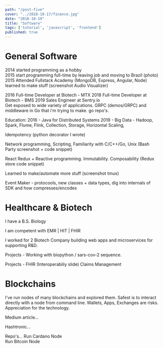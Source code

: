 ```yaml
---
path: "/post-five"
cover: "../2018-10-17/finance.jpg"
date: "2018-10-19"
title: "Software"
tags: ['tutorial', 'javascript', 'frontend']
published: true
---
```


# General Software
2014 started programming as a hobby  
2015 start programming full-time by leaving job and moving to Brazil (photo)  
2015 Attended Fullstack Academy (MongoDB, Express, Angular, Node)  
learned to make stuff (screenshot Audio Visualizer)  

2016 Full-time Developer at Biotech - MTX
2018 Full-time Developer at Biotech - BMS
2019 Sales Engineer at Sentry.io  
Get exposed to wide variety of applications. GRPC (demos/GRPC) and middleware in Go that i'm trying to make. go repo's.

Education:
2016 - Java for Distributed Systems
2019 - Big Data - Hadoop, Spark, Flume, Flink, Collection, Storage, Horizontal Scaling, 

Idempotency
(python decorator I wrote)

Network programming, Scripting, Familiarity with C/C++/Go, Unix
(Bash Party screenshot + code snippet)

React Redux + Reactive programming. Immutability. Composability
(Redux store code snippet)

Learned to make/automate more stuff (screenshot tmux)

Event Maker - protocools, new classes + data types, dig into internals of SDK and how compresses/encodes

# Healthcare & Biotech
I have a B.S. Biology

I am competent with EMR | HIT | FHIR

I worked for 2 Biotech Company building web apps and microservices for supporting R&D.

Projects - Working with biopython / sars-cov-2 sequence.

Projects - FHIR 
(Interoperabiliy slide)
Claims Management

# Blockchains
I've run nodes of many blockchains and explored them. Safest is to interact directly with a node from command line. Wallets, Apps, Exchanges are risks. Appreciation for the technology.

Medium article...

Hashtronic...

Repo's...
Run Cardano Node  
Run Bitcoin Node 
